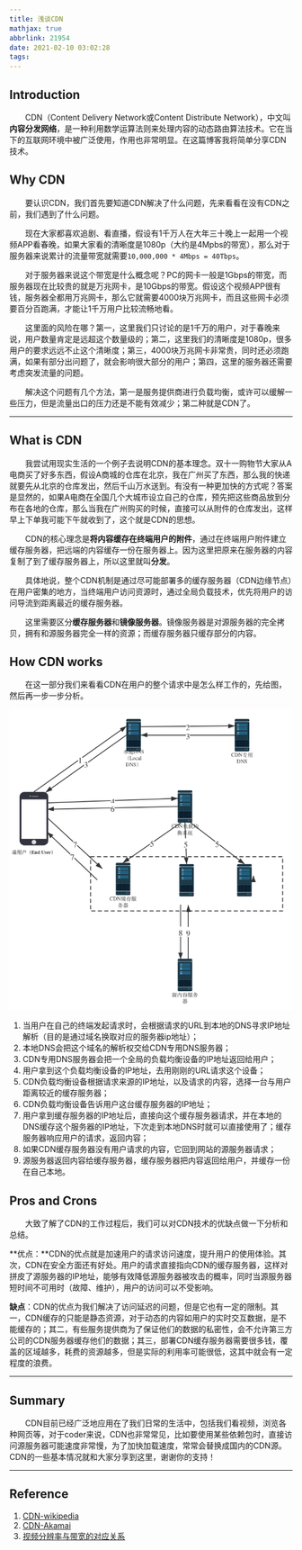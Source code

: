 ```yaml
---
title: 浅谈CDN
mathjax: true
abbrlink: 21954
date: 2021-02-10 03:02:28
tags:
---
```


## Introduction

&emsp;&emsp;CDN（Content Delivery Network或Content Distribute Network），中文叫**内容分发网络**，是一种利用数学运算法则来处理内容的动态路由算法技术。它在当下的互联网环境中被广泛使用，作用也非常明显。在这篇博客我将简单分享CDN技术。

<!-- more -->

## Why CDN

&emsp;&emsp;要认识CDN，我们首先要知道CDN解决了什么问题，先来看看在没有CDN之前，我们遇到了什么问题。

&emsp;&emsp;现在大家都喜欢追剧、看直播，假设有1千万人在大年三十晚上一起用一个视频APP看春晚，如果大家看的清晰度是1080p（大约是4Mpbs的带宽），那么对于服务器来说累计的流量带宽就需要`10,000,000 * 4Mbps = 40Tbps`。

&emsp;&emsp;对于服务器来说这个带宽是什么概念呢？PC的网卡一般是1Gbps的带宽，而服务器现在比较贵的就是万兆网卡，是10Gbps的带宽。假设这个视频APP很有钱，服务器全都用万兆网卡，那么它就需要4000块万兆网卡，而且这些网卡必须要百分百跑满，才能让1千万用户比较流畅地看。

&emsp;&emsp;这里面的风险在哪？第一，这里我们只讨论的是1千万的用户，对于春晚来说，用户数量肯定是远超这个数量级的；第二，这里我们的清晰度是1080p，很多用户的要求远远不止这个清晰度；第三，4000块万兆网卡非常贵，同时还必须跑满，如果有部分出问题了，就会影响很大部分的用户；第四，这里的服务器还需要考虑突发流量的问题。

&emsp;&emsp;解决这个问题有几个方法，第一是服务提供商进行负载均衡，或许可以缓解一些压力，但是流量出口的压力还是不能有效减少；第二种就是CDN了。

------

## What is CDN

&emsp;&emsp;我尝试用现实生活的一个例子去说明CDN的基本理念。双十一购物节大家从A电商买了好多东西，假设A商城的仓库在北京，我在广州买了东西，那么我的快递就要先从北京的仓库发出，然后千山万水送到。有没有一种更加快的方式呢？答案是显然的，如果A电商在全国几个大城市设立自己的仓库，预先把这些商品放到分布在各地的仓库，那么当我在广州购买的时候，直接可以从附件的仓库发出，这样早上下单我可能下午就收到了，这个就是CDN的思想。

&emsp;&emsp;CDN的核心理念是**将内容缓存在终端用户的附件**，通过在终端用户附件建立缓存服务器，把远端的内容缓存一份在服务器上。因为这里把原来在服务器的内容复制了到了缓存服务器上，所以这里就叫**分发**。

&emsp;&emsp;具体地说，整个CDN机制是通过尽可能部署多的缓存服务器（CDN边缘节点）在用户密集的地方，当终端用户访问资源时，通过全局负载技术，优先将用户的访问导流到距离最近的缓存服务器。

&emsp;&emsp;这里需要区分**缓存服务器**和**镜像服务器**。镜像服务器是对源服务器的完全拷贝，拥有和源服务器完全一样的资源；而缓存服务器只缓存部分的内容。

## How CDN works

&emsp;&emsp;在这一部分我们来看看CDN在用户的整个请求中是怎么样工作的，先给图，然后再一步一步分析。

![CDN WorkFlow](/images/CDN.png)

1. 当用户在自己的终端发起请求时，会根据请求的URL到本地的DNS寻求IP地址解析（目的是通过域名换取对应的服务器ip地址）；
2. 本地DNS会把这个域名的解析权交给CDN专用DNS服务器；
3. CDN专用DNS服务器会把一个全局的负载均衡设备的IP地址返回给用户；
4. 用户拿到这个负载均衡设备的IP地址，去用刚刚的URL请求这个设备；
5. CDN负载均衡设备根据请求来源的IP地址，以及请求的内容，选择一台与用户距离较近的缓存服务器；
6. CDN负载均衡设备告诉用户这台缓存服务器的IP地址；
7. 用户拿到缓存服务器的IP地址后，直接向这个缓存服务器请求，并在本地的DNS缓存这个服务器的IP地址，下次走到本地DNS时就可以直接使用了；缓存服务器响应用户的请求，返回内容；
8. 如果CDN缓存服务器没有用户请求的内容，它回到网站的源服务器请求；
9. 源服务器返回内容给缓存服务器，缓存服务器把内容返回给用户，并缓存一份在自己本地。

## Pros and Crons

&emsp;&emsp;大致了解了CDN的工作过程后，我们可以对CDN技术的优缺点做一下分析和总结。 

**优点：**CDN的优点就是加速用户的请求访问速度，提升用户的使用体验。其次，CDN在安全方面还有好处。用户的请求直接指向CDN的缓存服务器，这样对拼皮了源服务器的IP地址，能够有效降低源服务器被攻击的概率，同时当源服务器短时间不可用时（故障、维护），用户的访问可以不受影响。

**缺点**：CDN的优点为我们解决了访问延迟的问题，但是它也有一定的限制。其一，CDN缓存的只能是静态资源，对于动态的内容如用户的实时交互数据，是不能缓存的；其二，有些服务提供商为了保证他们的数据的私密性，会不允许第三方公司的CDN服务器缓存他们的数据；其三，部署CDN缓存服务器需要很多钱，覆盖的区域越多，耗费的资源越多，但是实际的利用率可能很低，这其中就会有一定程度的浪费。

------

## Summary

&emsp;&emsp;CDN目前已经广泛地应用在了我们日常的生活中，包括我们看视频，浏览各种网页等，对于coder来说，CDN也非常常见，比如要使用某些依赖包时，直接访问源服务器可能速度非常慢，为了加快加载速度，常常会替换成国内的CDN源。CDN的一些基本情况就和大家分享到这里，谢谢你的支持！

------

## Reference

1. [CDN-wikipedia](https://en.wikipedia.org/wiki/Content_delivery_network)
2. [CDN-Akamai](https://www.akamai.com/us/en/cdn/what-is-a-cdn.jsp)
3. [视频分辨率与带宽的对应关系](https://blog.csdn.net/jinyidong/article/details/98954233)
